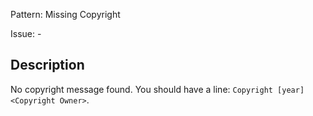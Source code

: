 Pattern: Missing Copyright

Issue: -

## Description

No copyright message found. You should have a line: `Copyright [year] <Copyright Owner>`.

